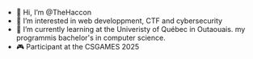 - 👋 Hi, I’m @TheHaccon
- 👀 I’m interested in web developpment, CTF and cybersecurity
- 🌱 I’m currently learning at the Univeristy of Québec in Outaouais. my programmis bachelor's in computer science.
- 🎮 Participant at the CSGAMES 2025
<!---
TheHaccon/TheHaccon is a ✨ special ✨ repository because its `README.md` (this file) appears on your GitHub profile.
You can click the Preview link to take a look at your changes.
--->
